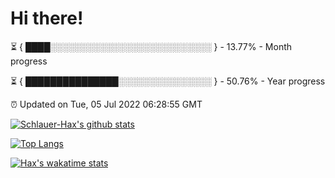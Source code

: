 # Hi there!

⏳ { ████░░░░░░░░░░░░░░░░░░░░░░░░░░ } - 13.77% - Month progress

⏳ { ███████████████░░░░░░░░░░░░░░░ } - 50.76% - Year progress

⏰ Updated on Tue, 05 Jul 2022 06:28:55 GMT


[![Schlauer-Hax's github stats](https://github-readme-stats.vercel.app/api?username=Schlauer-Hax&show_icons=true&theme=dark&count_private=true)](https://github.com/Schlauer-Hax)


[![Top Langs](https://github-readme-stats.vercel.app/api/top-langs/?username=Schlauer-Hax&layout=compact&theme=dark)](https://github.com/Schlauer-Hax?tab=repositories)


[![Hax's wakatime stats](https://github-readme-stats.vercel.app/api/wakatime?username=Hax&theme=dark)](https://wakatime.com/@Hax)

